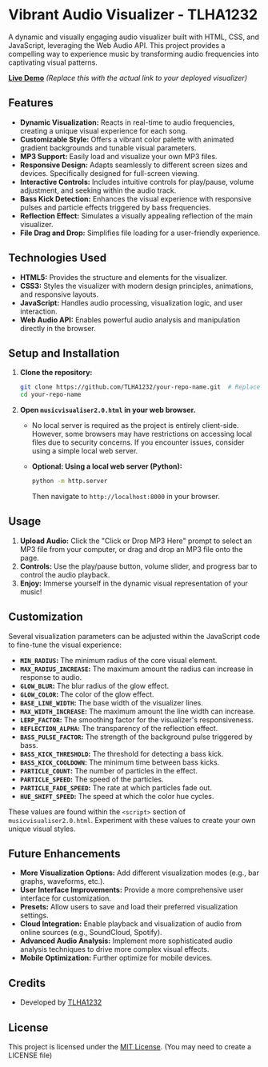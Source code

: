 # Vibrant Audio Visualizer - TLHA1232

A dynamic and visually engaging audio visualizer built with HTML, CSS, and JavaScript, leveraging the Web Audio API.  This project provides a compelling way to experience music by transforming audio frequencies into captivating visual patterns.

[**Live Demo**](replace_with_your_deployed_link)  *(Replace this with the actual link to your deployed visualizer)*

## Features

*   **Dynamic Visualization:**  Reacts in real-time to audio frequencies, creating a unique visual experience for each song.
*   **Customizable Style:**  Offers a vibrant color palette with animated gradient backgrounds and tunable visual parameters.
*   **MP3 Support:**  Easily load and visualize your own MP3 files.
*   **Responsive Design:**  Adapts seamlessly to different screen sizes and devices.  Specifically designed for full-screen viewing.
*   **Interactive Controls:**  Includes intuitive controls for play/pause, volume adjustment, and seeking within the audio track.
*   **Bass Kick Detection:**  Enhances the visual experience with responsive pulses and particle effects triggered by bass frequencies.
*   **Reflection Effect:**  Simulates a visually appealing reflection of the main visualizer.
*   **File Drag and Drop:** Simplifies file loading for a user-friendly experience.

## Technologies Used

*   **HTML5:**  Provides the structure and elements for the visualizer.
*   **CSS3:**  Styles the visualizer with modern design principles, animations, and responsive layouts.
*   **JavaScript:**  Handles audio processing, visualization logic, and user interaction.
*   **Web Audio API:**  Enables powerful audio analysis and manipulation directly in the browser.

## Setup and Installation

1.  **Clone the repository:**

    ```bash
    git clone https://github.com/TLHA1232/your-repo-name.git  # Replace with your actual repo name
    cd your-repo-name
    ```

2.  **Open `musicvisualiser2.0.html` in your web browser.**

    *   No local server is required as the project is entirely client-side.  However, some browsers may have restrictions on accessing local files due to security concerns.  If you encounter issues, consider using a simple local web server.

    *   **Optional: Using a local web server (Python):**

        ```bash
        python -m http.server
        ```

        Then navigate to `http://localhost:8000` in your browser.

## Usage

1.  **Upload Audio:**  Click the "Click or Drop MP3 Here" prompt to select an MP3 file from your computer, or drag and drop an MP3 file onto the page.
2.  **Controls:**  Use the play/pause button, volume slider, and progress bar to control the audio playback.
3.  **Enjoy:**  Immerse yourself in the dynamic visual representation of your music!

## Customization

Several visualization parameters can be adjusted within the JavaScript code to fine-tune the visual experience:

*   **`MIN_RADIUS`:**  The minimum radius of the core visual element.
*   **`MAX_RADIUS_INCREASE`:** The maximum amount the radius can increase in response to audio.
*   **`GLOW_BLUR`:** The blur radius of the glow effect.
*   **`GLOW_COLOR`:** The color of the glow effect.
*   **`BASE_LINE_WIDTH`:** The base width of the visualizer lines.
*   **`MAX_WIDTH_INCREASE`:** The maximum amount the line width can increase.
*   **`LERP_FACTOR`:**  The smoothing factor for the visualizer's responsiveness.
*   **`REFLECTION_ALPHA`:**  The transparency of the reflection effect.
*   **`BASS_PULSE_FACTOR`:** The strength of the background pulse triggered by bass.
*   **`BASS_KICK_THRESHOLD`:**  The threshold for detecting a bass kick.
*   **`BASS_KICK_COOLDOWN`:** The minimum time between bass kicks.
*   **`PARTICLE_COUNT`:** The number of particles in the effect.
*   **`PARTICLE_SPEED`:** The speed of the particles.
*   **`PARTICLE_FADE_SPEED`:** The rate at which particles fade out.
*   **`HUE_SHIFT_SPEED`:** The speed at which the color hue cycles.

These values are found within the `<script>` section of `musicvisualiser2.0.html`.  Experiment with these values to create your own unique visual styles.

## Future Enhancements

*   **More Visualization Options:** Add different visualization modes (e.g., bar graphs, waveforms, etc.).
*   **User Interface Improvements:**  Provide a more comprehensive user interface for customization.
*   **Presets:** Allow users to save and load their preferred visualization settings.
*   **Cloud Integration:**  Enable playback and visualization of audio from online sources (e.g., SoundCloud, Spotify).
*   **Advanced Audio Analysis:** Implement more sophisticated audio analysis techniques to drive more complex visual effects.
*   **Mobile Optimization:** Further optimize for mobile devices.

## Credits

*   Developed by [TLHA1232](https://github.com/TLHA1232)

## License

This project is licensed under the [MIT License](LICENSE).  (You may need to create a LICENSE file)
